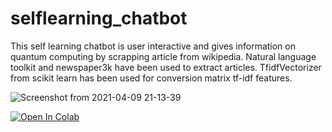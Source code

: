 # selflearning_chatbot
This self learning chatbot is user interactive and gives information on quantum computing by scrapping article from wikipedia. 
Natural language toolkit and newspaper3k have been used to extract articles. 
TfidfVectorizer from scikit learn has been used for conversion matrix tf-idf features.



![Screenshot from 2021-04-09 21-13-39](https://user-images.githubusercontent.com/55712612/114206185-b5ca6e80-9978-11eb-8e76-be8f5f557716.png)

[![Open In Colab](https://colab.research.google.com/assets/colab-badge.svg)](https://colab.research.google.com/drive/10ST9i8mkl0eIHNjOaZo9EVD7N04KtKyX?usp=sharing)



